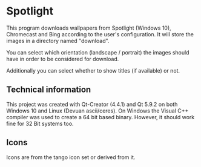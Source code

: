 # Spotlight

This program downloads wallpapers from Spotlight (Windows 10), Chromecast and
Bing according to the user's configuration. It will store the images in a
directory named "download".

You can select which orientation (landscape / portrait) the images should have
in order to be considered for download.

Additionally you can select whether to show titles (if available) or not.


## Technical information

This project was created with Qt-Creator (4.4.1) and Qt 5.9.2 on both Windows 10
and Linux (Devuan ascii/ceres). On Windows the Visual C++ compiler was used to
create a 64 bit based binary. However, it should work fine for 32 Bit systems too.
 
## Icons

Icons are from the tango icon set or derived from it.
